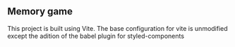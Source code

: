 ## Memory game

This project is built using Vite. The base configuration for vite is unmodified except the adition of the babel plugin for styled-components
